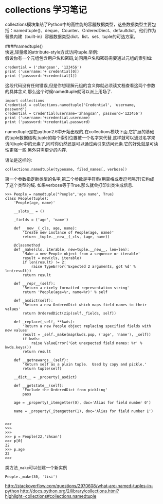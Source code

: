 collections 学习笔记
==========================
collections模块集结了Python中的高性能的容器数据类型，这些数据类型主要包括：namedtuple()、deque、Counter、OrderedDiect、defaultdict。他们作为替换内建（built-in）容器数据类型dict、list、set、tuple的可选方案。  

####namedtuple()  
快速,轻量级的attribute-style方式访问tuple.举例:  
假设你有一个元组包含用户名和密码,访问用户名和密码需要通过元组的索引如:  

    credential = ('zhangsan', '123456') 
    print ('username:'+ credential[0])
    print ('password:'+credential[1])
这段代码没有任何错误,但是你想理解元组的含义你就必须读文档查看这两个参数的具体含义,那么这个时候namedtuple就可以派上用场了.   

    import collections
    Credential = collections.namedtuple('Credential', 'username, password')
    credential = Credential(username='zhangsan', password='123456')
    print ('username:'+credential.username)
    print ('password:'+credential.password)

namedtuple是在python2.6中开始出现的,在collections模块下面,它扩展的基础的tuple数据结构,tuple的每个索引位置被一个名字来代替,这样就可以通过名字来访问tuple中的元素了,同时你仍然还是可以通过索引来访问元素.它的好处就是可读性更强一些.另外只需更少的内存.  

语法是这样的:  

    collections.namedtuple(typename, filed_names[, verbose])
第一个参数指定新类型的名字,第二个参数是字符串(用空格或者逗号隔开)它构成了这个类型的域. 如果verbose等于True.那么就会打印出类生成信息. 

    >>> People = namedtuple("People",'age name', True)
    class People(tuple):
        'People(age, name)'
    
        __slots__ = ()
    
        _fields = ('age', 'name')
    
        def __new__(_cls, age, name):
            'Create new instance of People(age, name)'
            return _tuple.__new__(_cls, (age, name))
    
        @classmethod
        def _make(cls, iterable, new=tuple.__new__, len=len):
            'Make a new People object from a sequence or iterable'
            result = new(cls, iterable)
            if len(result) != 2:
                raise TypeError('Expected 2 arguments, got %d' % len(result))
            return result
    
        def __repr__(self):
            'Return a nicely formatted representation string'
            return 'People(age=%r, name=%r)' % self
    
        def _asdict(self):
            'Return a new OrderedDict which maps field names to their values'
            return OrderedDict(zip(self._fields, self))
    
        def _replace(_self, **kwds):
            'Return a new People object replacing specified fields with new values'
            result = _self._make(map(kwds.pop, ('age', 'name'), _self))
            if kwds:
                raise ValueError('Got unexpected field names: %r' % kwds.keys())
            return result
    
        def __getnewargs__(self):
            'Return self as a plain tuple.  Used by copy and pickle.'
            return tuple(self)
    
        __dict__ = _property(_asdict)
    
        def __getstate__(self):
            'Exclude the OrderedDict from pickling'
            pass
    
        age = _property(_itemgetter(0), doc='Alias for field number 0')
    
        name = _property(_itemgetter(1), doc='Alias for field number 1')
    
    
    >>> 
    >>> 
    >>> 
    >>> p = People(22,'zhsan')
    >>> p[0]
    22
    >>> p.age
    22
    >>> 

类方法`_make`可以创建一个新实例  
    
    People._make(30, 'lisi')



http://stackoverflow.com/questions/2970608/what-are-named-tuples-in-python
http://docs.python.org/2/library/collections.html?highlight=collections#collections.namedtuple

